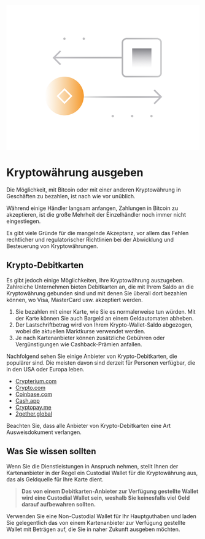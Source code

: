 ![](../images/07-main-l.png)

# Kryptowährung ausgeben

Die Möglichkeit, mit Bitcoin oder mit einer anderen Kryptowährung in Geschäften zu bezahlen, ist nach wie vor unüblich.

Während einige Händler langsam anfangen, Zahlungen in Bitcoin zu akzeptieren, ist die große Mehrheit der Einzelhändler noch immer nicht eingestiegen.

Es gibt viele Gründe für die mangelnde Akzeptanz, vor allem das Fehlen rechtlicher und regulatorischer Richtlinien bei der Abwicklung und Besteuerung von Kryptowährungen.

## Krypto-Debitkarten

Es gibt jedoch einige Möglichkeiten, Ihre Kryptowährung auszugeben. Zahlreiche Unternehmen bieten Debitkarten an, die mit Ihrem Saldo an die Kryptowährung gebunden sind und mit denen Sie überall dort bezahlen können, wo Visa, MasterCard usw. akzeptiert werden.

1. Sie bezahlen mit einer Karte, wie Sie es normalerweise tun würden. Mit der Karte können Sie auch Bargeld an einem Geldautomaten abheben.
2. Der Lastschriftbetrag wird von Ihrem Krypto-Wallet-Saldo abgezogen, wobei die aktuellen Marktkurse verwendet werden.
3. Je nach Kartenanbieter können zusätzliche Gebühren oder Vergünstigungen wie Cashback-Prämien anfallen.

Nachfolgend sehen Sie einige Anbieter von Krypto-Debitkarten, die populärer sind. Die meisten davon sind derzeit für Personen verfügbar, die in den USA oder Europa leben.
 
- [Crypterium.com](https://cards.crypterium.com)
- [Crypto.com](https://crypto.com/en/cards.html)
- [Coinbase.com](https://www.coinbase.com/card)
- [Cash.app](https://cash.app)
- [Cryptopay.me](https://cryptopay.me/bitcoin-debit-card)
- [2gether.global](https://www.2gether.global/card.html)

Beachten Sie, dass alle Anbieter von Krypto-Debitkarten eine Art Ausweisdokument verlangen.

## Was Sie wissen sollten

Wenn Sie die Dienstleistungen in Anspruch nehmen, stellt Ihnen der Kartenanbieter in der Regel ein Custodial Wallet für die Kryptowährung aus, das als Geldquelle für Ihre Karte dient.

> **Das von einem Debitkarten-Anbieter zur Verfügung gestellte Wallet wird eine Custodial Wallet sein, weshalb Sie keinesfalls viel Geld darauf aufbewahren sollten.**

Verwenden Sie eine Non-Custodial Wallet für Ihr Hauptguthaben und laden Sie gelegentlich das von einem Kartenanbieter zur Verfügung gestellte Wallet mit Beträgen auf, die Sie in naher Zukunft ausgeben möchten.
